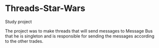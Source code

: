 # Threads-Star-Wars
Study project

The project was to make threads that will send messages to
Message Bus that he is singleton and is responsible for 
sending the messages according to the other trades.
